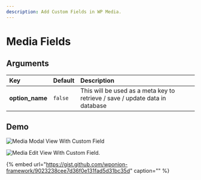 ```yaml
---
description: Add Custom Fields in WP Media.
---
```


# Media Fields

## Arguments

| Key | Default | Description |
| :--- | :--- | :--- |
| **option\_name** | `false` | This will be used as a meta key to  retrieve / save / update data in database |

## Demo

![Media Modal View With Custom Field](https://vsp.ams3.cdn.digitaloceanspaces.com/sshots/i/2019/Jan/17/1547729717-158.jpg)

![Media Edit View With Custom Field.](https://vsp.ams3.cdn.digitaloceanspaces.com/sshots/i/2019/Jan/17/1547729789-123.jpg)

{% embed url="https://gist.github.com/wponion-framework/9023238cee7d36f0e131fad5d31bc35d" caption="" %}

